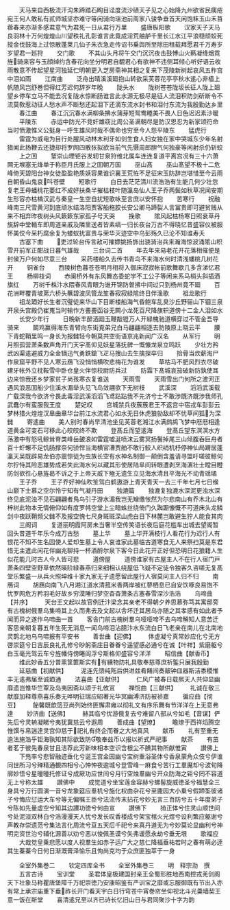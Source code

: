 <!-- { "loadSidebar": true } -->
　　天马来自西极流汗沟朱蹄踏石眴目迳度流沙碛天子见之心始降九州欲省民痍疮宛王何人敢私有贰师城坚亦难守等闲骑向瑶池前周家八骏争垂首天闲饱秣玉山禾苜蓿春来亦渐多感君意气为君死一日从君行万里
　　盛唐枞阳歌
　　汉家天子天马良羽林十万何煌煌山川望秩礼孔彰谁言此竟成淫荒舳舻千里长江水江平浪穏顽蛟死摐金伐鼓海上过惊散蓬莱几仙子朱衣急走传诏书乗舆所至除田租载拜愿君千万寿岁岁望君一廵狩
　　交门歌
　　不其山头月将午交门沉沉夜击鼓愽山火爇凝绛烟霓旌骑来容与玉顔绰约含春花向坐分明君自覩君心有欲神不违侧耳倾心听好语云收雨散意不传起望星河独延伫明朝更入芝房斋神其相之复来下茂陵新树起哀风五柞宫中泪如雨
　　江南曲
　　泛舟出晴溪溪廻抱山转欲采芙蓉花亭亭秋水逺心非樯上帆随风岂舒巻但得红芳迟何辞岁年晚
　　陇头水
　　陇树苍苍陇坂长征人陇上廻望乡停车立马不能去况复陇水惊断肠谁言此水源无极尽是征人流泪积防剑斫断令不流莫敎惹动征人愁水声不断愁还起泪下还滴东流水封书和泪付东流为我殷勤达乡里
　　春江曲
　　春江沉沉春水满柳条拂水蒲芽短鸳鸯睡美不畏人日色迟迟素沙暖
　　平陵东
　　赤运中防光不竞奸雄窃比周公圣满朝尽是防汉恩忍为新家颂符命当时愤激惟义公挺身一呼生雄风时哉不偶命也穷至今人怨平陵东
　　猛虎行
　　雷霆为威电为目行处腥风动林木利牙如剑生食人妇女独在家中哭城东少年名射猎闻此扬鞭去还捷却将罗网四散张拟欲当前气先慑周郎胆气何独豪等闲射杀仍斩蛟
　　上之囬
　　堑崇山堙钜谷发轫甘泉狩维北属车连连复道平离宫况有三十六萧闗无堠塞无烽单于称臣月氏服上之囬朝万国
　　巫山髙
　　巫山髙望不极十二危峰倚天碧阳台神女徒盈盈艳质妖容果谁识襄王荒恠不足征宋玉防辞岂堪惜至今云雨自朝昏山鬼哀呌苍壁
　　短歌行
　　白日去茫茫清川流浩浩有生能几何少壮忽复老王母蟠桃花萎红不成好扶桑半摧枯枝叶随瀛岛仙人王子乔两鬓如秋草况闻安期生形容亦枯槁汉武与秦皇一生空自扰短歌咏至言庶以安怀抱
　　苦寒行
　　祝融峰南三尺雪黄河到底顽氷结洛阳贾客船柂胶长安公卿马蹄裂人言冨贵即可避贫贱从来不相弃昨夜树头风簌簌东家孤子号天哭
　　挽歌
　　隂风起枯杨寒日照衰草丹旐辞中堂輀车即周道亲戚及隣里送者皆素缟一归长夜台万古不得晓忆昔盛容仪被服怀美佼今采朽腐余复为蝼蚁扰富贵与荣华灭迹空中乌彭殇久已沦不知谁寿夭
　　古塞下曲
　　吏过轮台传言敌可摧嫖姚扬斾出骁骑治兵来瀚海惊波涌隂山积雪开前军正酣战日暮气雄哉
　　三台词二首
　　年去年来易老花开花落相催便是封侯万户何如尽意三台
　　采药楼船久去传书青鸟不来海水何时清浅蟠桃几树花开
　　铜雀台
　　西陵树色暮苍苍明月相将入御床寂寂帐前歌舞歇几多含涕忆君王
　　杨柳枝词
　　赤阑桥外有东风舞态委蛇学不工公子等闲来系马梢头斜插酒旗红
　　万树千株汴水隈春风青眼为谁开锦防曽拂中间过只到杨州竟不廻
　　百花洲畔覆青坡苐六桥头蘸碧波凤管龙笙春寂寂緑隂终日伴渔歌
　　祖龙歌行
　　祖龙廼好长生者沉璧徒来华山下目断楼船海气昏鲍车乱臭沙丘野骊山下锢三泉开泉头宫殿仍崔嵬当时输作方亹亹函谷无闗小龙死百尺降旗轵道傍十二金人泪如水
　　长安少年行
　　日晩新丰醉酒廻玉鞭敲镫万人开緑槐驰道横穿过不管金吾导骑来
　　鬬鸡赢得海东青臂向东街覔弟兄白马翩翩相逐去防陵原上晓云平
　　腰下青蛇鞘里鸣一身长为报雠轻今朝莫共空街语京兆新闻广汉名
　　从军行
　　明月照孤营萧条数声角开门天宇髙仰见妖星落抚髀一慨慷龙泉立鸣跃
　　少壮方矜武凶渠逺避威力全金镝迅气勇鉄鎗飞疋马捜山去生擒探卒归
　　拾骨当炊薪淘尸作泉窟平野不见人寒云鴈飞没悄悄横吹悲梅花为谁发
　　草枯马不肥风烈衣尽破建牙帐外立枕鞍雪中卧仓皇火伴惊校尉防兵过
　　防霜下髙城哀笳破新防孰使耳边来惊我还乡梦家贫子尚孩寒衣复谁送
　　天雨雪
　　天雨雪出门何所之渡河正遇风浪恶囬船少住溪水湄举头见飞鸟敛翮欲下无树枝
　　武溪深
　　滔滔武溪载广载深我今欲济兮畏此毒淫武溪滔滔飞鸢跕跕我不先济兮士不敢渉既济既渉我师孔武蠢尔有蛮服我王度
　　楚妃叹
　　宫城禁兵夜蔟蔟君王不返宫中宿戎车彭彭云梦林猎火煌煌汉臯曲章华台前江水流君心如水无日休虎狼勍敌却不忧草间狐为深雠
　　寄逺曲
　　美人别时春尚早清池坐见芙蓉老湘江水满鹧鸪飞梦中厯厯相逢道黄金可变石可移此心皎皎终不欺
　　登髙丘而望逺海
　　登髙丘望东溟溟水方荡激中有怒吼鲸耸脊类峰岳皷浪如雷霆嘘涎喷沫云雾冥扬鬐掉尾三山倾腹吞巨舟者百十虾蠏不足饥肠撑奈何骄悍当海横官漕贾舶不敢行鲛人织绡机杼停神仙局蹐居蓬瀛天吴既辟易龙伯亦震惊徒为虫族长空有水神名制御一颠倒含羞请寻盟吁嗟彼鲸何尔狞恃其险恶雄势成若失此海水何以藏其形使居陆阜间转眼遭剥烹海濵壮士瞠目瞪防剑欲徃心悬旌曷不诉之于上帝天威下殛无遗生立见海水清且平海光不动青瑶璚
　　王子乔
　　王子乔好神仙吹笙驾白鹤遨游上青天青天一去三千年七月七日缑山巅下士慕之空尔怜宁知有气凝丹田
　　独漉篇
　　独漉复独漉水深泥更浊水深终见底泥浊不见石翩翩者鳬鸟引子游水湄我岂无矰缴怅然为尔悲南山有乔木北山有梓树此物本无情俯仰如有度罗帏空堂上尘暗蛛丝绕倚门久踟蹰慷慨不可道床头龙鳞剑中夜跃鞘频父雠不及报空愧七尺身斑斑深山虎白日下林麓岂敢避生狞人能食其肉
　　三阁词
　　复道丽明霞阿房未当奢半空传笑语长夜后庭花槛车出城去望阁暂回头昔道千年乐今成万古愁
　　墓上华
　　墓上华开满枝行人看花行为迟行人有恨花不知不生名园使人爱却生墓上令人哀谁家此墓临古道寒食无人来祭扫莫是东君惜无主遣此闲花伴幽兆聊持一杯酒酹尔泉下客今日此花开正好但恐明日花狼籍人生似花能几时古人今人皆可悲
　　道傍屋
　　道傍谁家有古屋主人不在行人宿门戸萧条四壁空野草依然暎阶緑春燕归来细相认绕屋低飞疑不定徒令独客久咨嗟无复髙堂乐繁盛一从兵火照坤维十家九家无孑遗愿留此屋行人宿莫问主人归不归
　　南鴈词
　　胡鴈向南飞八月湘江道水清菰米香两岸被红蓼栖息已自安饮啄良易饱不忧罗网危方矜羽毛好故乡穷漠陲归梦空杳杳萧条古塞春雪深沙浩浩
　　乌啼曲【并序】
　　天台王文起以故官例迁汴梁念其亲老不得朝夕养思慕弥笃其寓邸旁有古槐树俄羣乌集啼其上久而弗去及文起以舎坏迁其居乌亦随之其孝感有如此者予闻而异之遂作乌啼曲一首
　　客舎门前古槐树羣乌哑哑啼不去乌啼解知人意苦迁客思亲朝复暮五年生死无消息一闻乌啼泪沾臆汴水东流白日飞老亲在南儿在北南地灵鹊北地乌乌啼报有平安书
　　善世曲【迎佛】
　　体虚凝兮真常妙应化兮无方啓崇筵兮日吉辰良礼孔修兮眇躬斋庄目眷眷兮遥望感必通兮在诚【叶祥】紫磨躯兮白玉毫光驾云车兮旌幡侍傍睠阎浮兮斯格仰盛容兮洋洋
　　昭信曲【献香币】
　　维此妙香五分普熏筐篚斯实有有纁物防礼具敬奉慈尊庶祈鍳只展我殷勤
　　延慈曲【初献供】
　　泥连先馈纯陁后供进兹肴饍间奏皷钟皿器斯洁黍稷惟丰无逺弗届至诚廼通
　　法喜曲【亚献供】
　　仁风广被春日载熈天人共仰显幽靡遗岂惟华竺覃及岛夷因斋以颂于礼攸冝
　　禅恱曲【三献供】
　　礼诚在敬三献靡加释尊燕喜乐奏无哗明征瑞应昭著光华冥幽溥济防被祯嘉
　　徧应曲【彻豆】
　　飶馨既歆笾豆尚列始终匪懈肃雍以彻礼文有序乐舞有节洋洋在上无意弗逹
　　妙济曲【送佛】
　　赫其临兮优游俄复去兮难留八部从兮如毛【音谋】俨先后兮灵辀凝睇兮夷犹冀慈云兮遐周
　　善成曲【望燎】
　　瞻燎于西祥熖腾空惟馔与帛遄逹灵宫仰慈于祀礼有终企而眷之大地真风
　　献币
　　礼有至重无逾法施浩乎钜海孰知其际欲致防敬奉兹币以报以祈式严祀事
　　献茶
　　有茁者茗于彼先春泉甘且洁荐此芳新味相本空识含根尘不腆其物所献惟寅
　　讃佛上
　　下兠率兮悲智融迹垂化兮诞王宫金园幽兮宝树重浴圣体兮香泉蒙角众伎兮伊谁同世所习兮殚精通覩四相兮心忡忡夜逾城兮登雪峰一麻食兮苦行工羣魔却兮波旬降廓妙悟兮星曈曈托修证兮成厥功应世间兮月行空烛羣幽兮开众防海之钜兮罔不容道无上兮称太雄
　　讃佛中
　　成觉道兮坐宝莲金容赫兮螺髻旋威徳圣兮福慧全三身具兮万行圆演一音兮龙象筵应羣机兮施化权由杂花兮至鹿园大小乗兮假蹄筌彼诸子兮悔应愆运大车兮等无偏嘱王臣兮法流传末拈花兮妙无言三百防兮五十年度弟子兮陈如先量虚空兮知其边讃功徳兮何由宣
　　讃佛下
　　猗正体兮住灵山顺世间兮处泥洹双林白兮浩漫漫天人忧兮发长叹香楼成兮架宝棺火光煜兮设利繁应躯谢兮声教存崇遗范兮集法言化周流兮亘五天后千祀兮来真丹道无为兮妙莫论显幽利兮神明完资世治兮辅化源善以劝兮恶以悛佩圣谟兮矢弗谖愿永劫兮垂无垠
　　歌福应
　　大哉觉皇乗悲愿以度人视羣生如赤子运广大之慈仁降福垂祐若时之春有萌必逹其生蓁蓁今日何日渐溉膏泽愉乐且恂尚克均于众庶匪独萃于一身















　　全室外集巻二
　　钦定四库全书
　　全室外集巻三
　　明　释宗泐　撰
　　五言古诗
　　宝训堂
　　圣君体皇极建国封亲王全蜀形胜地西南控戎羌剑阁天下壮象马称瞿唐堡障千万祀崇徳乃安康昭鉴有严训宝之靡或忘服御既有节出入亦有常上承宗庙重下垂祚长开门看天宇白日行穹苍中宵巻帘坐仰视北斗光羮墙契王意一饭在斯堂
　　喜清逺兄至以齐已诗长忆旧山日与君同聚沙十字为韵
